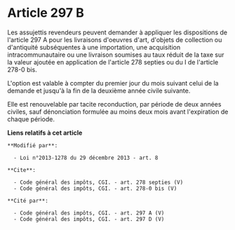 # Article 297 B

Les assujettis revendeurs peuvent demander à appliquer les dispositions de l'article 297 A pour les livraisons d'oeuvres
d'art, d'objets de collection ou d'antiquité subséquentes à une importation, une acquisition intracommunautaire ou une
livraison soumises au taux réduit de la taxe sur la valeur ajoutée en application de l'article 278 septies ou du I de
l'article 278-0 bis.

L'option est valable à compter du premier jour du mois suivant celui de la demande et jusqu'à la fin de la deuxième année
civile suivante. 

Elle est renouvelable par tacite reconduction, par période de deux années civiles, sauf dénonciation formulée au moins deux
mois avant l'expiration de chaque période.

**Liens relatifs à cet article**

	**Modifié par**:

	  - Loi n°2013-1278 du 29 décembre 2013 - art. 8

	**Cite**:

	  - Code général des impôts, CGI. - art. 278 septies (V)
	  - Code général des impôts, CGI. - art. 278-0 bis (V)

	**Cité par**:

	  - Code général des impôts, CGI. - art. 297 A (V)
	  - Code général des impôts, CGI. - art. 297 D (V)
